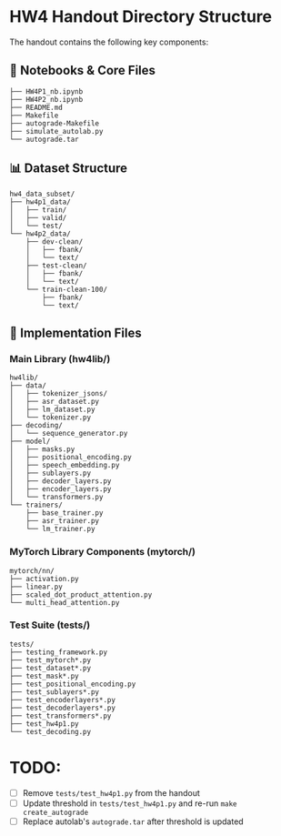# HW4 Handout Directory Structure

The handout contains the following key components:

## 📓 Notebooks & Core Files

```
├── HW4P1_nb.ipynb
├── HW4P2_nb.ipynb
├── README.md
├── Makefile
├── autograde-Makefile
├── simulate_autolab.py
└── autograde.tar
```

## 📊 Dataset Structure

```
hw4_data_subset/
├── hw4p1_data/
│   ├── train/
│   ├── valid/
│   └── test/
└── hw4p2_data/
    ├── dev-clean/
    │   ├── fbank/
    │   └── text/
    ├── test-clean/
    │   ├── fbank/
    │   └── text/
    └── train-clean-100/
        ├── fbank/
        └── text/
```

## 🔧 Implementation Files

### Main Library (hw4lib/)

```
hw4lib/
├── data/
│   ├── tokenizer_jsons/
│   ├── asr_dataset.py
│   ├── lm_dataset.py
│   └── tokenizer.py
├── decoding/
│   └── sequence_generator.py
├── model/
│   ├── masks.py
│   ├── positional_encoding.py
│   ├── speech_embedding.py
│   ├── sublayers.py
│   ├── decoder_layers.py
│   ├── encoder_layers.py
│   └── transformers.py
└── trainers/
    ├── base_trainer.py
    ├── asr_trainer.py
    └── lm_trainer.py
```

### MyTorch Library Components (mytorch/)

```
mytorch/nn/
├── activation.py
├── linear.py
├── scaled_dot_product_attention.py
└── multi_head_attention.py
```

### Test Suite (tests/)

```
tests/
├── testing_framework.py
├── test_mytorch*.py
├── test_dataset*.py
├── test_mask*.py
├── test_positional_encoding.py
├── test_sublayers*.py
├── test_encoderlayers*.py
├── test_decoderlayers*.py
├── test_transformers*.py
├── test_hw4p1.py
└── test_decoding.py
```

# TODO:

- [ ] Remove `tests/test_hw4p1.py` from the handout
- [ ] Update threshold in `tests/test_hw4p1.py` and re-run `make create_autograde`
- [ ] Replace autolab's `autograde.tar` after threshold is updated
